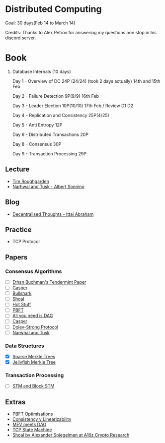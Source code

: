 # Distributed Computing 
Goal: 30 days(Feb 14 to March 14)

Credits: Thanks to Alex Petrov for answering my questions non stop in his discord server.

# Book
1) Database Internals (10 days)

      Day 1 - Overview of DC 24P (24/24) (took 2 days actually) 14th and 15th Feb
      
      Day 2 - Failure Detection 9P(9/9) 16th Feb
   
      Day 3 - Leader Election 10P(10/10) 17th Feb / Review D1 D2
   
      Day 4 - Replication and Consistency 25P(4/25)
   
      Day 5 - Anti Entropy 12P
   
      Day 6 - Distributed Transactions 20P
   
      Day 8 - Consensus 30P

      Day 9 - Transaction Processing 29P
   

## Lecture
- [Tim Roughgarden](https://www.youtube.com/playlist?list=PLEGCF-WLh2RLOHv_xUGLqRts_9JxrckiA)
- [Narhwal and Tusk - Albert Sonnino](https://www.youtube.com/watch?v=K5ph4-7vvHk)

## Blog
- [Decentralised Thoughts - Ittai Abraham](https://decentralizedthoughts.github.io/start-here/)

## Practice
- TCP Protocol

## Papers
### Consensus Algorithms
- [ ] [Ethan Buchman's Tendermint Paper](https://github.com/anoushk1234/reading-list/blob/main/papers/Buchman_Ethan_201606_MAsc.pdf)
- [ ] [Gasper](https://arxiv.org/pdf/2003.03052.pdf)
- [ ] [Bullshark](https://arxiv.org/pdf/2201.05677.pdf)
- [ ] [Shoal](https://arxiv.org/pdf/2306.03058.pdf)
- [ ] [Hot Stuff](https://arxiv.org/pdf/1803.05069.pdf)
- [ ] [PBFT](https://pmg.csail.mit.edu/papers/osdi99.pdf)
- [ ] [All you need is DAG](https://arxiv.org/pdf/2102.08325.pdf)
- [ ] [Casper](https://arxiv.org/pdf/1710.09437.pdf)
- [ ] [Dolev-Strong Protocol](https://decentralizedthoughts.github.io/2019-12-22-dolev-strong/)
- [ ] [Narwhal and Tusk](https://arxiv.org/pdf/2105.11827.pdf)

### Data Structures
- [x] [Sparse Merkle Trees](https://eprint.iacr.org/2016/683.pdf)
- [x] [Jellyfish Merkle Tree](https://developers.diem.com/papers/jellyfish-merkle-tree/2021-01-14.pdf)

### Transaction Processing
- [ ] [STM and Block STM](https://arxiv.org/abs/2203.06871)

## Extras
- [PBFT Optimisations](https://dinhtta.github.io/pbft/)
- [Consistency v Linearizability](https://cse.buffalo.edu/~stevko/courses/cse486/spring13/lectures/26-consistency2.pdf)
- [MEV meets DAG](https://hackmd.io/@0xtrojan/mev_meets_dag)
- [TCP State Machine](https://www.cs.montana.edu/courses/spring2004/440/topics/15-transport/lectures/slideset2.pdf)
- [Shoal by Alexander Spiegelman at A16z Crypto Research](https://youtu.be/Ne0opDqzn6Y?feature=shared)
